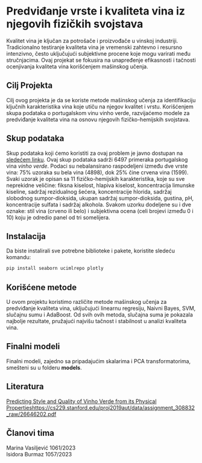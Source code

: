 # Predviđanje vrste i kvaliteta vina iz njegovih fizičkih svojstava
Kvalitet vina je ključan za potrošače i proizvođače u vinskoj industriji. Tradicionalno testiranje kvaliteta vina je vremenski zahtevno i resursno intenzivno, često uključujući subjektivne procene koje mogu varirati među stručnjacima. Ovaj projekat se fokusira na unapređenje efikasnosti i tačnosti ocenjivanja kvaliteta vina korišćenjem mašinskog učenja.

## Cilj Projekta
Cilj ovog projekta je da se koriste metode mašinskog učenja za identifikaciju ključnih karakteristika vina koje utiču na njegov kvalitet i vrstu. Korišćenjem skupa podataka o portugalskom vinu vinho verde, razvijaćemo modele za predviđanje kvaliteta vina na osnovu njegovih fizičko-hemijskih svojstava.

## Skup podataka
Skup podataka koji ćemo koristiti za ovaj problem je javno dostupan na [sledećem linku](https://archive.ics.uci.edu/dataset/186/wine+quality). Ovaj skup podataka sadrži 6497 primeraka portugalskog vina *vinho verde*. Podaci su nebalansirano raspodeljeni između dve vrste vina: 75% uzoraka su bela vina (4898), dok 25% čine crvena vina (1599). Svaki uzorak je opisan sa 11 fizičko-hemijskih karakteristika, koje su sve neprekidne veličine: fiksna kiselost, hlapiva kiselost, koncentracija limunske kiseline, sadržaj rezidualnog šećera, koncentracije hlorida, sadržaj slobodnog sumpor-dioksida, ukupan sadržaj sumpor-dioksida, gustina, pH, koncentracije sulfata i sadržaj alkohola. Svakom uzorku dodeljene su i dve oznake: stil vina (crveno ili belo) i subjektivna ocena (celi brojevi između 0 i 10) koju je odredio panel od tri somelijera.

## Instalacija
Da biste instalirali sve potrebne biblioteke i pakete, koristite sledeću komandu:

```bash
pip install seaborn ucimlrepo plotly
```
## Korišćene metode

U ovom projektu koristimo različite metode mašinskog učenja za predviđanje kvaliteta vina, uključujući linearnu regresiju, Naivni Bayes, SVM, slučajnu sumu i AdaBoost. Od svih ovih metoda, slučajna suma je pokazala najbolje rezultate, pružajući najvišu tačnost i stabilnost u analizi kvaliteta vina.

## Finalni modeli
Finalni modeli, zajedno sa pripadajućim skalarima i PCA transformatorima, smešteni su u folderu **models**.

## Literatura 
[Predicting Style and Quality of Vinho Verde from
its Physical Properties](https://archive.ics.uci.edu/dataset/186/wine+quality)https://cs229.stanford.edu/proj2019aut/data/assignment_308832_raw/26646202.pdf

## Članovi tima
Marina Vasiljević 1061/2023  
Isidora Burmaz 1057/2023
